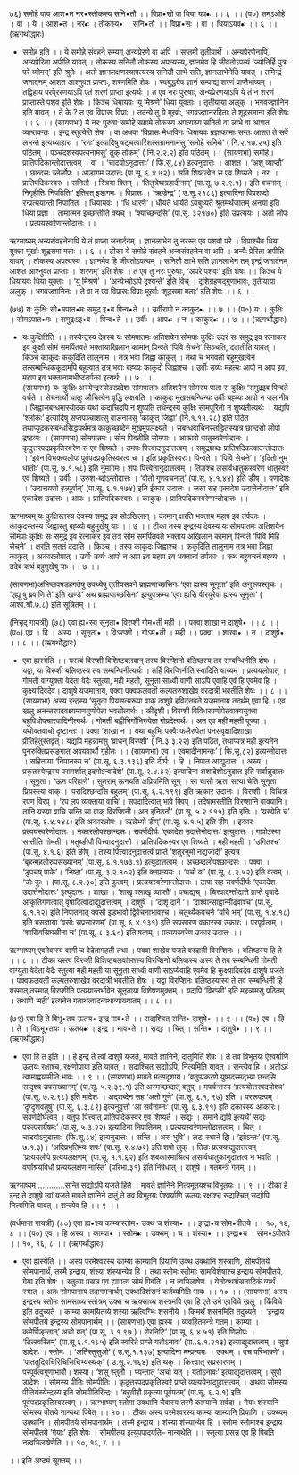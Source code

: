 ७६) समोहे वाय आश•त नर•स्तोकस्य सनि•तौ ।। 
विप्रा•सो वा धिया यव•ः ।। ६ ।।
(प०) सम्ऽओहे । वा । ये । आश•त । नर•ः । तोकस्य• । सनि•तौ ।। विप्रा•सः । वा । धियाऽयव•ः ।। ६ ।।
(ऋगर्थोद्धारः)
- समोह इति ।। ये समोहे  संवहने सम्यग् अन्यप्रेरणे वा अपि  ।  सप्तमी तृतीयार्थे  ।  अन्यप्रेरणेनापि, अन्यप्रेरिता अपीति यावत् । तोकस्य सनितौ तोकस्य अपत्यस्य, ज्ञानमेव हि जीवतोऽपत्यं ‘ज्योतिर्हि पुत्रः परे व्योमन्’ इति श्रुतेः । अतो ज्ञानलक्षणस्यापत्यस्य सनितौ लाभे सति, ज्ञानलाभेनेति यावत् । तमिन्द्रं जनार्दनम् आशत आश्नुवत प्राप्ताः, शरणमिति शेषः । स्वबुद्ध्यैव ज्ञानं सम्पाद्य शरणं प्राप्तैर्भाव्यम् । तद्विहाय परपे्ररणयाऽपि एतं शरणं प्राप्ता इत्यर्थः । त एव नरः  पुरुषाः, अन्यप्रेरणयाऽपि ये तं न शरणं प्राप्तास्ते पशव इति शेषः । किञ्च धियायवः ‘यु मिश्रणे’ धिया युक्ताः । तृतीयाया अलुक् । भगवज्ज्ञानिन इति यावत् । ते के ? त एव विप्रासः  विप्राः । तदन्ये तु ये मूर्खाः, भगवज्ज्ञानरहिताः ते शूद्रसमाना इति शेषः ।। ६ ।।
(सायणभा) ये नरः पुरुषाः समोहे सग्रामे तोकस्य अपत्यस्य सनितौ वा लाभे वा आशत व्याप्तवन्तः । इन्द्र स्तुत्येति शेषः । वा अथवा ‘विप्रासः मेधाविनः धियायवः प्रज्ञाकामाः सन्तः आशत ते सर्वे लभन्ते इत्यध्याहारः । ‘रणः’ इत्यादिषु षट्चत्वारिंशत्सग्रामनामसु ‘समोहे समिथे’ ( नि.२.१७.२५) इति पठितम् । पञ्चदशस्वपत्यनामसु’ तुक् तोकम्’  ( नि.२.२.२) इति पठितम् ।।
(सायणभा)  समोहे। प्रातिपदिकान्तोदात्तत्वम् । वा । ‘चादयोऽनुदात्ताः’ ( फि.सू.८४) इत्यनुदात्तः । आशत ।  ‘अशू व्याप्तौ’ । छान्दसः च्लेर्लोपः । आडागम उदात्तः (पा.सू. ६.४.७२)। सति शिष्टत्वेन स एव शिप्यते । नरः । प्रातिपदिकस्वरः । सनितौ । स्त्रिया क्तिन् । ‘तितुत्रेष्वग्रहादीनाम्’  (पा.सू. ७.२.९.१)। इति वचनात् । निगृहीतिः निपठितिः’ इतिवत् इडागमः । 
विप्रासः । ’ऋज्रेन्द्र’ ( उ.सू.२१८६) इत्यादिना विप्रशब्दो रन्प्रत्ययान्तो निपातितः । धियायवः । ‘धि धारणे’। धीयते धार्यते ऽवबुध्यते श्रुतमर्थजातम् अनया इति धिया प्रज्ञा । तामात्मन इच्छन्तीति क्यच् । ‘क्याच्छन्दसि’ (पा.सू. ३२१७०) इति उप्रत्ययः । अतो लोपः । प्रत्ययस्वरेणान्तोदात्तः ।।

ऋग्भाष्यम् 
अन्यसंवहनेनापि ये तं प्राप्ता जनार्दनम् ।
ज्ञानलाभेन तु नरस्त एव पशवो परे ।
विप्राश्चैव धिया युक्ता मूर्खाः शूद्रसमा मताः  ।। ६  ।।
टीका
ये समोहे संवहने अन्यसंवहनेन वा अपि । अन्यैः प्रेरिता अपीति यावत् । तोकस्य अपत्यस्य । ज्ञानमेव हि जीवतोऽपत्यम् । सनितौ लाभे सति ज्ञानलाभेन तम् इन्द्रं जनार्दनम् आशत आश्नुवत प्राप्ताः । ‘शरणम्’ इति शेषः । त एव तु नरः पुरुषाः, ‘अपरे पशवः’ इति शेषः ।।
किञ्च ये धियायवः धिया युक्ताः । ‘यु मिश्रणे’ । ‘अन्येभ्योऽपि दृश्यन्ते’ इति विच् । दृशिग्रहणद्गुणाभावः, तृतीयाया अलुक् । भगवज्ज्ञानिनः । ते वा त एव विप्रासः विप्राः मूर्खाः ‘शूद्रसमा मताः’ इति शेषः ।। ६ ।।

 (७७) यः कुक्षिः सो•मपात•मः समुद्र इ•व पिन्व•ते ।। 
उर्वीरापो न काकुद•ः ।। ७ ।।
(प०) यः । कुक्षिः । सोमऽपात•मः । समुद्रःऽइ•व । पिन्व•ते ।। उर्वीः । आप•ः । 
न । काकुद•ः ।। ७ ।।
(ऋगर्थोद्धारः)
- यः कुक्षिरिति ।। तस्येन्द्रस्य देवस्य यः सोमपातमः  अतिशयेन सोमपाः कुक्षिः  उदरं सः समुद्र इव  रत्नाकर इव कुक्षौ सोमं समर्पितवते भक्तायाखिलान्  कामान् पिन्वते  ‘पिवि सेचने’ सिञ्चति, ददातीति यावत् । किञ्च काकुदः  ककुदिति तालुनाम । तत्र भवा जिह्वा काकुत् । तथा च भगवतो बहुमुखत्वेन तत्सम्बन्धिककुदामपि बहुत्वात् तत्र भवाः बह्व्यः काकुदो जिह्वाश्च । उर्वीः  उर्व्यः महत्यः आपो न  आप इव, महाप इव भक्तानामभीष्टतर्पका इत्यर्थः ।। ७ ।।  
(सायणभा) यः ‘कुक्षिः अस्येन्द्रस्योदरप्रदेशः सोमपातमः अतिशयेन सोमस्य पाता स कुक्षिः ‘समुद्रइव पिन्वते वर्धते । सेचनार्थो धातुः औचित्येन वृद्धि लक्षयति । काकुदः मुखसबन्धिन्यः उर्वीः बह्व्यः आपो न जलानीव । जिह्वासबन्धमास्योदक यथा कदाचिदपि न शुष्यति तथेन्द्रस्य कुक्षिः सोमपूरितो न शुष्यतीत्यर्थः । यद्यपि ‘श्लोकः’ इत्यादिषु सप्तपञ्चाशत्सु वाङ्नामसु ‘काकुत् जिह्वा’ (नि.१.११.२८) इति पठित तथाप्युदकसबन्धसिद्ध्यर्थमत्र काकुच्छब्देन मुखमुपलक्ष्यते । सबन्धवाचिनस्तद्धितस्यात्र छान्दसो लोपो द्रष्टव्यः । 
(सायणभा) सोमपातमः। सोम पिबतीति सोमपाः । आकारो धातुस्वरेणोदात्तः । कृदुत्तरपदप्रकृतिस्वरेण स एव शिष्यते । तमपः पित्त्वादनुदात्तत्वम् । समुद्रशब्दः प्रातिपदिकत्वादन्तोदात्तः । ‘इवेन विभक्त्यलोपः पूर्वपदप्रकृतिस्वरत्व च । इति प्रकृतिस्वरः। पिन्वते । ‘पिवि सेचने’। ’इदितो नुम् धातोः’ (पा.सू. ७.१.५८) इति नुमागमः। शपः पित्त्वेनानुदात्तत्वम् । तिङश्च लसार्वधातुकस्वरेण धातुस्वर एव शिष्यते । उर्वीः । उरुश-ब्दोऽन्तोदात्तः । ‘वोतो गुणवचनात्’ (पा.सू. ४.१.४४) इति ङीष् । यणादेशः । ‘उदात्तयणो हल्पूर्वात्’ (पा.सू. ६.१.१७४) इति ईकार उदात्तः । जसा सह एकादेश उदात्तेनोदात्तः’ इति एकादेश उदात्तः । आपः । प्रातिपदिकस्वरः । काकुदः । प्रातिपदिकस्वरेणान्तोदात्तः ।।

 ऋग्भाष्यम् 
यः कुक्षिस्तस्य देवस्य समुद्र इव सोऽखिलान् ।
कामान् क्षरति भक्ताय महाप इव तर्पकाः ।
काकुदस्तस्य जिह्वास्तु बह्व्यो बहुमुखेषु याः  ।। ७  ।।
टीका
तस्य इन्द्रस्य देवस्य यः सोमपातमः अतिशयेन सोमपाः कुक्षिः सः समुद्र इव रत्नाकर इव तत्र सोमं समर्पितवते भक्ताय अखिलान् कामान् पिन्वते ‘पिवि मिहि सेचने’ । क्षरति सततं ददाति । किञ्च । तस्य काकुदः जिह्वाश्च । ककुदिति तालुनाम तत्र भवा जिह्वा काकुत् । अकारलोपात् । उर्वीः उर्व्यः आपो न आप इव महाप इव भक्तानां तर्पकाः । कथं बहुवचनं बह्व्यः । तदेव कथं बहुमुखेषु याः ।। ७ ।।

(सायणभा)अभिप्लवषडहगतेषु उक्थ्येषु तृतीयसवने ब्राह्मणाच्छसिनः ‘एवा ह्यस्य सूनृता’ इति अनुरूपस्तृचः ।  ‘एह्यू षु ब्रवाणि ते’ इति खण्डे’ अथ ब्राह्मणाच्छसिनः’ इत्युपक्रम्य ‘एवा ह्यसि वीरयुरेवा ह्यस्य सूनृता’ ( आश्व.श्रौ.७.८) इति सूत्रितम् ।।

(निचृद् गायत्री)
(७८) एवा ह्य•स्य सूनृता• विरप्शी गोम•ती मही ।। 
पक्वा शाखा न दाशुषे• ।। ८ ।।
(प०) एव । हि । अस्य । सूनृता• । विऽरप्शी । गोऽम•ती । मही ।। पक्वा । शाखा• । न । दाशुषे• ।। ८ ।।
(ऋगर्थोद्धारः)
- एवा ह्यस्येति ।। यस्त्वं विरप्शी  विशिष्टबलवान् तस्य विरप्शिनो बलिष्ठस्य तव सम्बन्धिनीति शेषः । यद्वा, या विरप्शी  बलिष्ठस्य तव सम्बन्धिनीत्यर्थः । तर्हि विरप्शिनीति स्यादिति वाच्यम् । प्रत्ययलोपात् । गोमती  वाग्युक्ता वेदेता वेदैः स्तुत्या, मही  महती, सूनृता  साध्वी वाणी साऽपि एवाहि  एवं हि एवमेव हि । कुक्ष्यादिवदेव। दाशुषे  यजमानाय, पक्वा  पक्वफलवती कल्पतरुशाखेव वरदात्री भवतीति शेषः ।। ८ ।।  
(सायणभा) अस्य इन्द्रस्य ‘सूनृता प्रियसत्यरूपा वाक् दाशुषे हविर्दत्तवते यजमानाय तदर्थम् एवा हि । एव खलु अनन्तरपदवक्ष्यमाणगुणोपेता भवतीत्यर्थः । कीदृशी। विरप्शी विविधरपणोपेतवाक्ययुक्ता बहुविधोपचारवादिनीत्यर्थः । गोमती बह्वीभिर्गोभिरुपेता गोप्रदेत्यर्थः । अत एव मही महती पूज्या । यथोक्तवाचो दृष्टान्तः । पक्वा ‘शाखा न । यथा बहुभिः पक्वैः फलैरुपेता पनसवृक्षादिशाखा प्रीतिहेतुस्तद्वत्। यद्यपि महन्नामसु ‘व्राधन् विरप्शी’ ( नि.३.३.२२) इति पठित, तथाप्यत्र मही इत्यनेन पुनरुक्तिप्रसङ्गात् अवयवार्थो गृहीतः ।। 
(सायणभा) एव । एवमादीनामन्तः’ ( फि.सू.८२) इत्यन्तोदात्तः । सहिताया ‘निपातस्य च’ (पा.सू. ६.३.१३६) इति दीर्घः । हि । निपात आद्युदात्तः । अस्य । प्रकृतस्येन्द्रस्य परामर्शात् इदमोऽन्वादेशे’ (पा.सू. २.४.३२) इत्यादिना अशादेशोऽनुदात्त इति सर्वान्नुदात्तः । सूनृता। ‘ऊन परिहाणे’। सुतराम् ऊनयति अप्रियमिति सून् । सा चासौ ऋता सत्या चेति सूनृता प्रियसत्या वाक् । ‘परादिश्छन्दसि बहुलम्’  (पा.सू. ६.२.१९९) इति ऋकार उदात्तः ।
 विरप्शी । विचित्र रपण विरप् ।  ‘रप लप व्यक्ताया वाचि’। सपदादित्वात् भावे क्विप् । तदेषामस्तीति विरप्शानि वाक्यानि। तानि यस्या वाचि सन्ति सा वाक् विरप्शिनी। अत इनिठनौ’ (पा.सू. ५.२.११५) इति इनिः । ‘यस्येति च’ (पा.सू. ६.४.१४८) इति अकारलोपः । ऋन्नेभ्यो डीप्’ (पा.सू. ४.१.५) इति डीप् । इकारः प्रत्ययस्वरेणोदात्तः । नकारलोपश्छान्दसः। सवर्णदीर्घः ‘एकादेश उदात्तेनोदात्तः’ इत्युदात्तः । गावोऽस्या सन्तीति गोमती । मतुब्ङीपौ पित्त्वादनुदात्तौ । प्रातिपदिकस्वर एव शिष्यते । मही महती ।  ‘उगितश्च’ (पा.सू. ४.१.६) इति ङीप् । तस्य पित्त्वादनुदात्तत्वे प्राप्ते ’शतुरनुमो नद्यजादी’ इत्यत्र ‘बृहन्महतोरुपसख्यानम्’ (पा.सू. ६.१.१७३.१) इत्युदात्तत्वम् । अच्छब्दलोपश्छान्दसः ।
 पक्वा । ‘डुपचष् पाके’। ‘निष्ठा’ (पा.सू. ३.२.१०२) इति क्तप्रत्ययः । ‘पचो वः’ (पा.सू. ८.२.५२) इति वत्वम् । ‘चोः कुः । (पा.सू. ८.२.३०) इति कुत्वम् । प्रत्ययस्वरेणान्तोदात्तः । टापा सह सवर्णदीर्घः ‘एकादेश उदात्तेनोदात्तः’ इत्युदात्तः । शाखा । ‘शाखृ श्लाखृ व्याप्तौ’। पचाद्यच् । चित्त्वादन्तोदात्ते प्राप्ते वृषादेः आकृतिगणत्वात् वृषादित्वादाद्युदात्तत्वम् ।
 दाशुषे ।  ‘दाशृ दाने ’।  ‘दाश्वान्साह्वान्मीढ्वाश्च’ (पा.सू. ६.१.१२) इति निपातनात् क्वसौ इडभावो द्विर्वचनाभावश्च । चतुर्थ्येकवचने ‘यचि भम्’ (पा.सू. १.४.१८) इति भसज्ञाया ‘वसोः सप्रसारणम्’  (पा.सू. ६.४.१३१) इति सप्रसारण वकारस्य उकारः । परपूर्वत्वम् । ‘शासिवसिघसीना च’ (पा.सू. ८.३.६०) इति षत्वम् । प्रत्ययस्वरेण उकार उदात्तः ।।

 ऋग्भाष्यम् 
एवमेवास्य वाणी च वेदेतामहती तथा ।
पक्वा शाखेव यजते वरदात्री विरप्शिनः ।
बलिष्ठस्य हि ते  ।। ८  ।।
टीका
यस्त्वं विरप्शी विशिष्टबलवांस्तस्य विरप्शिनो बलिष्ठस्य  अस्य ते तव सम्बन्धिनी गोमती वाग्युता वेदेता वेदैः स्तुत्या मही महती या सूनृता साध्वी वाणी साऽप्येवाहि एवमेव हि कुक्ष्यादिवदेव दाशुषे यजते । पक्वफलवती कल्पतरुशाखेव वरदात्री भवतीति शेषः । यद्वा विरप्शिनः बलिष्ठस्यास्य ते तव सम्बन्धिनी हि यस्मात् तस्मात् विरप्शीति प्रत्ययान्तर्भावेन सूनृताया विशेषणमुक्तम् । यद्यपि ‘विरप्सी’ इति महन्नामसु पठितम् । तथापि ‘मही’ इत्यनेन गतार्थत्वादन्यथाव्याख्यातम् ।। ८ ।।

(७९) एवा हि ते विभू•तय ऊतय• इन्द्र माव•ते ।। 
सद्यश्चित् सन्ति• दाशुषे• ।। ९ ।।
(प०) एव । हि । ते । विऽभू•तयः । ऊतय•ः । इन्द्र । माव•ते ।। सद्यः । चित् । सन्ति• । दाशुषे• ।। ९ ।।
(ऋगर्थोद्धारः)
- एवा हि त इति ।। हे इन्द्र  ते त्वां दाशुषे यजते, मावते  ज्ञानिने, दातुमिति शेषः । ते तव विभूतयः  ऐश्वर्याणि ऊतयः रक्षाश्च,  रक्षणोपाया इति यावत्  ।  सद्यश्चित् सद्योऽपि, नित्यमिति यावत् । सन्त्येव हि । अतोऽहं त्वामाह्वयामीति भावः ।। ९ ।। 
(सायणभा) मावते मत्सदृशाय। ‘वतुप्प्रकरणे युष्मदस्मद्भ्या छन्दसि सादृश्य उपसख्यानम्’  (पा.सू. ५.२.३९.१) इति अस्मच्छब्दात् वतुप् । मपर्यन्तस्य ‘प्रत्ययोत्तरपदयोश्च’ (पा.सू. ७.२.९८) इति मादेशः । अद्शब्देन सह ‘अतो गुणे’ (पा.सू. ६.१, ९७) इति । पररूपत्वम् । ‘दृग्दृशवतुषु’ (पा.सू. ६.३.८९) इत्यनुवृत्तौ ‘आ सर्वनाम्नः’ (पा.सू. ६.३.९१) इति दकारस्य आकारः। सवर्णदीर्घत्वम् । वतुपः पित्त्वात् प्रातिपदिकस्वर एव शिष्यते । सद्यः । समाने द्यवि इत्यर्थे’ सद्यः परुत्परार्यैषमः’ (पा.सू. ५.३.२२) इत्यादिना निपातितम् । प्रत्ययस्वरेणान्तोदात्तत्वम् ।
 चित् । चादयोऽनुदात्ताः’ (फि.सू.८४) इत्यनुदात्तः । सन्ति । अस भुवि’। लटः स्थाने झि। ‘झोऽन्तः’ (पा.सू. ७.१.३)। ‘अदिप्रभृतिभ्यः शपः’ (पा.सू. २.४.७२) इति शपो लुक् । तिङः प्रत्ययाद्युदात्तत्वम् ।  ‘प्रत्ययलोपे प्रत्ययलक्षणम्’  (पा.सू. १.१.६२) इति शबकारमाश्रित्य लसार्वधातुकानुदात्तत्व न भवति । वर्णाश्रयविधौ प्रत्ययलक्षण नास्ति’ (परिभा.३१) इति निषेधात् । दाशुषे । गतमन्त्रे गतम् ।।

 ऋग्भाष्यम् 
............सन्ति सद्योऽपि यजते हिते ।
मावते ज्ञानिने नित्यमूतयश्च विभूतयः  ।। ९  ।।
टीका
हे इन्द्र ते दाशुषे त्वां यजते मावते ज्ञानिने दातुं ते तव विभूतयः ऐश्वर्याणि ऊतयः रक्षाश्च सद्यश्चित् सद्योपि नित्यमिति यावत् । सन्त्येव हि ।। ९ ।।

(वर्धमाना गायत्री)
(८०) एवा ह्य•स्य काम्यास्तोम• उक्थं च शंस्या• ।। 
इन्द्रा•य सोम•पीतये ।। १०, १६, ८ ।।
(प०) एव । हि अस्य । काम्या• । स्तोम•ः । उक्थम् । च । शंस्या• ।। इन्द्रा•य । सोम•ऽपीतये ।। १०, १६, ८ ।।
(ऋगर्थोद्धारः)
- एवा ह्यस्येति ।। अस्य परमेश्वरस्य काम्या  काम्यानि प्रियाणि उक्थं  उक्थानि शस्त्राणि, सोमपीतये  सोमपानार्थं, तस्मै  इन्द्राय, शंस्या  शंस्यान्येव हि । तथा स्तोमः  स्तोमाः सामविशेषाश्च इन्द्राय सोमपीतये, गेया इति शेषः । स्तुत्या प्रसन्न एव ह्यागत्य  सोमं पिबति । न त्वभिलाषेण । येनोक्थशंसनादिकं व्यर्थं स्यात् । अतः सोमपानाय तदागमनार्थम् उक्थादिशंसनं कर्तव्यमिति भावः ।। १० ।।
(सायणभा) अस्य इन्द्रस्य स्तोमः सामसाध्य स्तोत्रम् उक्थ च ऋक्साध्य शस्त्रमपि एवा हि एते उभे एवविधे खलु । किंविधे इति तदुच्यते । काम्या कामयितव्ये शस्या ऋत्विग्भिः शसनीये । किमर्थं शसनमिति तदुच्यते । ‘इन्द्राय सोमपीतये इन्द्रस्य सोमपानार्थम् ।। 
(सायणभा) एवा ह्यस्य । व्यवहितमन्त्रे गतम्। काम्या । कमेर्णिङ्न्तात्’ अचो यत्’ (पा.सू. ३.१.९७ )। णेरनिटि’ (पा.सू. ६.४.५१) इति णिलोपः । ‘तित्स्वरितम्’ (पा.सू ६.१.१८५) इति स्वरिते प्राप्ते यतोऽनावः’ (पा..६.१.२१३) इत्याद्युदात्तत्वम् । सुपो डादेशः । स्तोमः । ‘अर्तिस्तुसुओ’ ( उ.सू.१.१३७) इत्यादिना मन्प्रत्ययः । 
उक्थम् । वच परिभाषणे’।  ‘पाततुदिवचिरिचिसिचिभ्यस्थक्’ ( उ.सू.२.१६४) इति थक् । कित्त्वात् सप्रसारणम् । परपूर्वत्वगुणाभावौ। शस्या। ‘शसु स्तुतौ । ण्यन्तात् ‘अचो यत् । यतोऽनावः’ इत्याद्युदात्तत्वम् । सुपो डादेशः । सोमस्य पीतिः सोमपीतिः । कृदुत्तरपदप्रकृतिस्वरे प्राप्ते व्यत्ययेनाद्युदात्तत्वम् । अथवा सोमस्य पीतिर्यस्येन्द्रस्य इति सोमपीतिरिन्द्रः । ‘बहुव्रीहौ प्रकृत्या पूर्वपदम्’  (पा.सू. ६.२.१) इति पूर्वपदप्रकृतिस्वरत्वम् ।।
 ऋग्भाष्यम् 
स्तोमा उक्थानि चैवास्य तस्मै काम्यानि सर्वदा ।
गेयाः शंस्यानि सोमस्य पीतये नान्यथा पिबेत् ।। १०।।
टीका
अस्य परमेश्वरस्य काम्या काम्यानि प्रियाणि । उक्थ्यम् उक्थानि । सोमपीतये सोमपानार्थम् । तस्मै इन्द्राय । शंस्या शंस्यान्येव हि । स्तोमः स्तोमाश्च इन्द्राय सोमपीतये ‘गेयाः’ इति शेषः । सोमपीतय इत्युपपादयति– नान्यथेति ।। स्तुत्या प्रसन्न एव हि पिबति नत्वभिलाषेणेति ।। १०, १६, ८ ।।

।। इति अष्टमं सूक्तम् ।।
 
